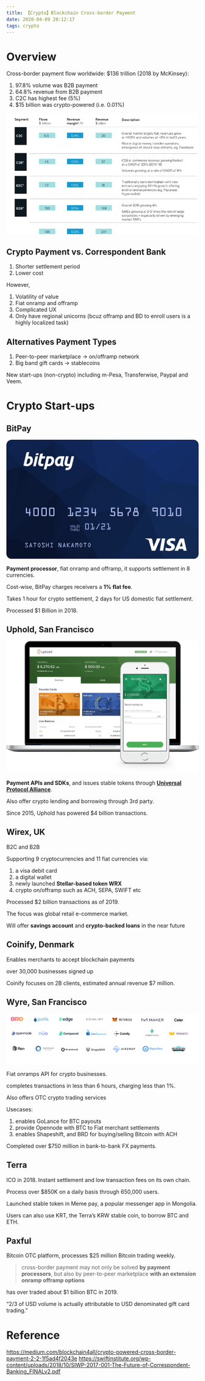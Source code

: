 ```yaml
---
title: 【Crypto】Blockchain Cross-border Payment
date: 2020-04-09 20:12:17
tags: crypto
---
```


# Overview

Cross-border payment flow worldwide: $136 trillion (2018 by McKinsey):

1. 97.8% volume was B2B payment
1. 64.8% revenue from B2B payment
1. C2C has highest fee (5%)
1. $15 billion was crypto-powered (i.e. 0.01%)

![](/images/Cross-border-payment-2018-McKinsey.png)

## Crypto Payment vs. Correspondent Bank

1. Shorter settlement period
1. Lower cost

However,

1. Volatility of value
1. Fiat onramp and offramp
1. Complicated UX
1. Only have regional unicorns (bcuz offramp and BD to enroll users is a highly localized task)

## Alternatives Payment Types

1. Peer-to-peer marketplace -> on/offramp network
1. Big band gift cards -> stablecoins

New start-ups (non-crypto) including m-Pesa, Transferwise, Paypal and Veem.

# Crypto Start-ups

## BitPay

![](/images/BitPay-Visa-Card.png)

__Payment processor__, fiat onramp and offramp, it supports settlement in 8 currencies.

Cost-wise, BitPay charges receivers a __1% flat fee__. 

Takes 1 hour for crypto settlement, 2 days for US domestic fiat settlement.

Processed $1 Billion in 2018.

## Uphold, San Francisco

![](/images/uphold-wallet.png)

__Payment APIs and SDKs__, and issues stable tokens through __[Universal Protocol Alliance](https://universalprotocol.io/)__.

Also offer crypto lending and borrowing through 3rd party. 

Since 2015, Uphold has powered $4 billion transactions.

## Wirex, UK

B2C and B2B

Supporting 9 cryptocurrencies and 11 fiat currencies via:

1. a visa debit card
1. a digital wallet
1. newly launched __Stellar-based token WRX__
1. crypto on/offramp such as ACH, SEPA, SWIFT etc

Processed $2 billion transactions as of 2019.

The focus was global retail e-commerce market.

Will offer __savings account__ and __crypto-backed loans__ in the near future

## Coinify, Denmark

Enables merchants to accept blockchain payments

over 30,000 businesses signed up 

Coinify focuses on 2B clients, estimated annual revenue $7 million.

## Wyre, San Francisco

![](/images/Wyre-partners-list.png)

Fiat onramps API for crypto businesses.

completes transactions in less than 6 hours, charging less than 1%.

Also offers OTC crypto trading services

Usecases: 

1. enables GoLance for BTC payouts
1. provide Opennode with BTC to Fiat merchant settlements
1. enables Shapeshift, and BRD for buying/selling Bitcoin with ACH

Completed over $750 million in bank-to-bank FX payments.

## Terra

ICO in 2018. Instant settlement and low transaction fees on its own chain.

Process over $850K on a daily basis through 650,000 users.

Launched stable token in Meme pay, a popular messenger app in Mongolia.

Users can also use KRT, the Terra’s KRW stable coin, to borrow BTC and ETH.

## Paxful

Bitcoin OTC platform, processes $25 million Bitcoin trading weekly.

> cross-border payment may not only be solved __by payment processors__, but also by peer-to-peer marketplace __with an extension onramp offramp options__

has over traded about $1 billion BTC in 2019. 

 “2/3 of USD volume is actually attributable to USD denominated gift card trading.”

# Reference

https://medium.com/blockchain4all/crypto-powered-cross-border-payment-2-2-1f5ad4f2043e
https://swiftinstitute.org/wp-content/uploads/2018/10/SIWP-2017-001-The-Future-of-Correspondent-Banking_FINALv2.pdf
